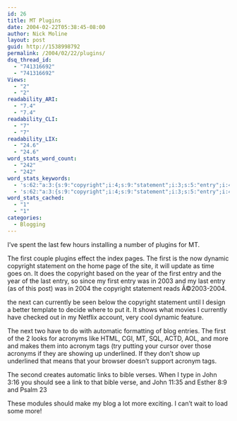 ```yaml
---
id: 26
title: MT Plugins
date: 2004-02-22T05:38:45-08:00
author: Nick Moline
layout: post
guid: http://1538998792
permalink: /2004/02/22/plugins/
dsq_thread_id:
  - "741316692"
  - "741316692"
Views:
  - "2"
  - "2"
readability_ARI:
  - "7.4"
  - "7.4"
readability_CLI:
  - "7"
  - "7"
readability_LIX:
  - "24.6"
  - "24.6"
word_stats_word_count:
  - "242"
  - "242"
word_stats_keywords:
  - 's:62:"a:3:{s:9:"copyright";i:4;s:9:"statement";i:3;s:5:"entry";i:4;}";'
  - 's:62:"a:3:{s:9:"copyright";i:4;s:9:"statement";i:3;s:5:"entry";i:4;}";'
word_stats_cached:
  - "1"
  - "1"
categories:
  - Blogging
---
```

I&#8217;ve spent the last few hours installing a number of plugins for MT.

<!--more-->

The first couple plugins effect the index pages. The first is the now dynamic copyright statement on the home page of the site, it will update as time goes on. It does the copyright based on the year of the first entry and the year of the last entry, so since my first entry was in 2003 and my last entry (as of this post) was in 2004 the copyright statement reads Â©2003-2004.

the next can currently be seen below the copyright statement until I design a better template to decide where to put it. It shows what movies I currently have checked out in my Netflix account, very cool dynamic feature.

The next two have to do with automatic formatting of blog entries. The first of the 2 looks for acronyms like HTML, CGI, MT, SQL, ACTD, AOL, and more and makes them into acronym tags (try putting your cursor over those acronyms if they are showing up underlined. If they don&#8217;t show up underlined that means that your browser doesn&#8217;t support acronym tags.

The second creates automatic links to bible verses. When I type in John 3:16 you should see a link to that bible verse, and John 11:35 and Esther 8:9 and Psalm 23

These modules should make my blog a lot more exciting. I can&#8217;t wait to load some more!